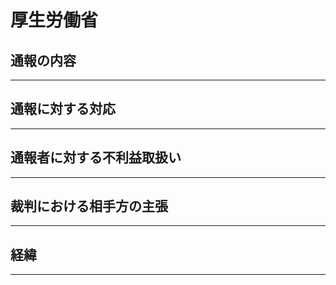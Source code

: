 # 厚生労働省

## 通報の内容
---


## 通報に対する対応　
---


## 通報者に対する不利益取扱い　
---


## 裁判における相手方の主張　
---


## 経緯　
---

## 